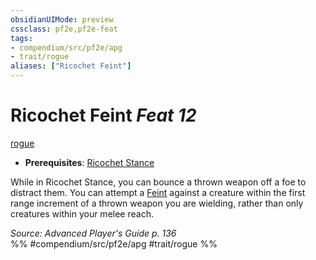 ```yaml
---
obsidianUIMode: preview
cssclass: pf2e,pf2e-feat
tags:
- compendium/src/pf2e/apg
- trait/rogue
aliases: ["Ricochet Feint"]
---
```

# Ricochet Feint  *Feat 12*  
[rogue](/rules/traits/rogue.md)  

- **Prerequisites**: [Ricochet Stance](/compendium/feats/ricochet-stance-rogue-apg.md)

While in Ricochet Stance, you can bounce a thrown weapon off a foe to distract them. You can attempt a [Feint](/rules/actions/feint.md) against a creature within the first range increment of a thrown weapon you are wielding, rather than only creatures within your melee reach.

*Source: Advanced Player's Guide p. 136*  
%% #compendium/src/pf2e/apg #trait/rogue %%